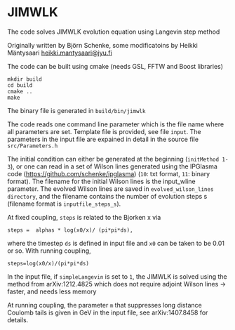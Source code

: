 # JIMWLK

The code solves JIMWLK evolution equation using Langevin step method

Originally written by Björn Schenke, some modificatoins by Heikki Mäntysaari <heikki.mantysaari@jyu.fi>

The code can be built using cmake (needs GSL, FFTW and Boost libraries)

    mkdir build
    cd build
    cmake ..
    make

The binary file is generated in `build/bin/jimwlk`

The code reads one command line parameter which is the file name where all parameters are set. 
Template file is provided, see file `input`. The parameters in the input file are expained in detail in the 
source file `src/Parameters.h`

The initial condition can either be generated at the beginning (`initMethod 1-3`), 
or one can read in a set of Wilson lines generated using the IPGlasma code (https://github.com/schenke/ipglasma) 
(`10`: txt format, `11`: binary format). The filename for the initial Wilson lines 
is the input_wline parameter. The evolved Wilson lines are saved in 
`evolved_wilson_lines directory`, and the filename contains the number 
of evolution steps s (filename format is `inputfile_steps_s`). 

At fixed coupling, `steps` is related to the Bjorken x via 

    steps =  alphas * log(x0/x)/ (pi*pi*ds), 

where the timestep `ds` is defined in input file and `x0` can be taken to be 0.01 or so.
With running coupling, 

    steps=log(x0/x)/(pi*pi*ds)

In the input file, if `simpleLangevin` is set to `1`, the JIMWLK is solved using the method from
arXiv:1212.4825 which does not require adjoint Wilson lines -> faster, and needs less memory

At running coupling, the parameter `m` that suppresses long distance Coulomb tails is 
given in GeV in the input file, see arXiv:1407.8458 for details.
